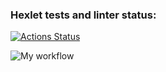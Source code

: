 ### Hexlet tests and linter status:
[![Actions Status](https://github.com/PunchGott/devops-for-programmers-project-lvl1/workflows/hexlet-check/badge.svg)](https://github.com/PunchGott/devops-for-programmers-project-lvl1/actions)

![My workflow](https://github.com/PunchGott/devops-for-programmers-project-lvl1/actions/workflows/push.yml/badge.svg)
